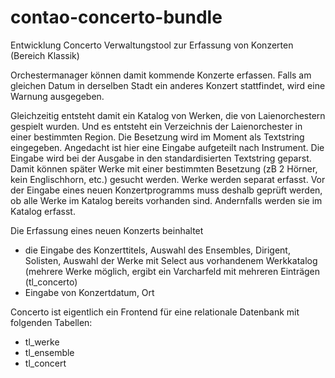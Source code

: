 # contao-concerto-bundle
Entwicklung Concerto
Verwaltungstool zur Erfassung von Konzerten (Bereich Klassik)

Orchestermanager können damit kommende Konzerte erfassen. Falls am gleichen Datum in derselben Stadt ein anderes Konzert stattfindet, wird eine Warnung ausgegeben.

Gleichzeitig entsteht damit ein Katalog von Werken, die von Laienorchestern gespielt wurden. Und es entsteht ein Verzeichnis der Laienorchester in einer bestimmten Region. Die Besetzung wird im Moment als Textstring eingegeben. Angedacht ist hier eine Eingabe aufgeteilt nach Instrument. Die Eingabe wird bei der Ausgabe in den standardisierten Textstring geparst. Damit können später Werke mit einer bestimmten Besetzung (zB 2 Hörner, kein Englischhorn, etc.) gesucht werden. Werke werden separat erfasst. Vor der Eingabe eines neuen Konzertprogramms muss deshalb geprüft werden, ob alle Werke im Katalog bereits vorhanden sind. Andernfalls werden sie im Katalog erfasst.

Die Erfassung eines neuen Konzerts beinhaltet
- die Eingabe des Konzerttitels, Auswahl des Ensembles, Dirigent, Solisten, Auswahl der Werke mit Select aus vorhandenem Werkkatalog (mehrere Werke möglich, ergibt ein Varcharfeld mit mehreren Einträgen (tl_concerto)
- Eingabe von Konzertdatum, Ort

Concerto ist eigentlich ein Frontend für eine relationale Datenbank mit folgenden Tabellen:
- tl_werke
- tl_ensemble
- tl_concert
